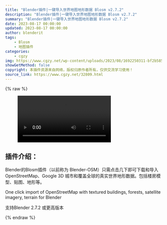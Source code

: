 ```yaml
---
title: "Blender插件|一键导入世界地图地形数据 Blosm v2.7.2"
description: "Blender插件|一键导入世界地图地形数据 Blosm v2.7.2"
summary: "Blender插件|一键导入世界地图地形数据 Blosm v2.7.2"
date: 2023-08-17 00:00:00
updated: 2023-08-17 00:00:00
author: blenderit
tags: 
    - Blosm
    - 地图插件
categories:
    - cgzy
img: https://www.cgzy.net/wp-content/uploads/2023/08/1692250311-bf2b585aaeb7a04.webp
showGetMethod: false
copyright: 本插件资源来自网络，版权归原作者所有，仅供交流学习使用！
source_link: https://www.cgzy.net/32809.html
---
```


{% raw %}
<figure class="wp-block-video aligncenter"><video controls src="http://cloud.video.taobao.com/play/u/null/p/1/e/6/t/1/423063260134.mp4"></video></figure><div class="wp-block-pandastudio-title"><div class="title_style_01"><h2 id="h2-0">插件介绍：</h2></div></div><p class="is-style-text-indent-2em">Blender的Blosm插件（以前称为 Blender-OSM）只需点击几下即可下载和导入 OpenStreetMap、Google 3D 城市和覆盖全球的真实世界地形数据。包括楼房模型、贴图、地形等。</p><p>One click import of OpenStreetMap with textured buildings, forests, satellite imagery, terrain for Blender</p><div class="wp-block-pandastudio-tips"><div class="tip success "><p>支持Blender 2.7.2 或更高版本</p>
</div></div>
<div style="display: none">cgzy</div>
{% endraw %}